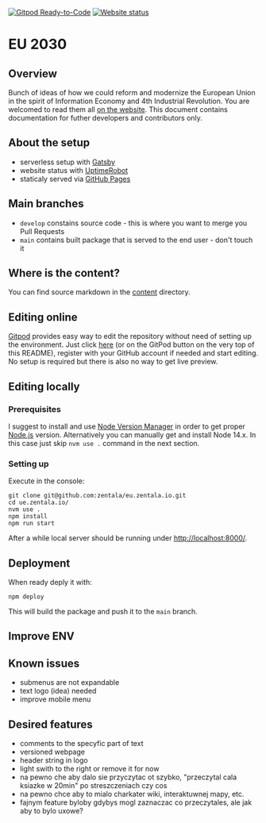 [![Gitpod Ready-to-Code](https://img.shields.io/badge/Gitpod-ready--to--code-blue?logo=gitpod)](https://gitpod.io/#https://github.com/zentala/eu.zentala.io) [![Website status](https://img.shields.io/uptimerobot/status/m787025974-4e422831aded279b03c05d57?logo=statuspage)](https://stats.uptimerobot.com/rB392tAOkQ)

# EU 2030
## Overview
Bunch of ideas of how we could reform and modernize the European Union in the spirit of Information Economy and 4th Industrial Revolution. You are welcomed to read them all [on the website](https://ue.zentala.io/). This document contains documentation for futher developers and contributors only.

## About the setup
* serverless setup with [Gatsby](https://www.gatsbyjs.org)
* website status with [UptimeRobot](https://uptimerobot.com/)
* staticaly served via [GitHub Pages](https://pages.github.com/)

## Main branches
* `develop` constains source code - this is where you want to merge you Pull Requests
* `main` contains built package that is served to the end user - don't touch it

## Where is the content?
You can find source markdown in the [content](content/) directory.
## Editing online
[Gitpod](https://gitpod.io/) provides easy way to edit the repository without need of setting up the environment. Just click [here](https://gitpod.io/#https://github.com/zentala/eu.zentala.io) (or on the GitPod button on the very top of this README), register with your GitHub account if needed and start editing. No setup is required but there is also no way to get live preview.
## Editing locally
### Prerequisites
I suggest to install and use [Node Version Manager](https://github.com/nvm-sh/nvm) in order to get proper [Node.js](https://nodejs.org/en/) version. Alternatively you can manually get and install Node 14.x. In this case just skip `nvm use .` command in the next section.

### Setting up
Execute in the console:
``` console
git clone git@github.com:zentala/eu.zentala.io.git
cd ue.zentala.io/
nvm use .
npm install
npm run start
```

After a while local server should be running under [http://localhost:8000/](http://localhost:8000/).

## Deployment
When ready deply it with:
``` console
npm deploy
```

This will build the package and push it to the `main` branch.

## Improve ENV

## Known issues
* submenus are not expandable
* text logo (idea) needed
* improve mobile menu

## Desired features
* comments to the specyfic part of text
* versioned webpage
* header string in logo
* light swith to the right or remove it for now
* na pewno che aby dalo sie przyczytac ot szybko, "przeczytal cala ksiazke w 20min" po streszczeniach czy cos
* na pewno chce aby to mialo charkater wiki, interaktuwnej mapy, etc.
* fajnym feature byloby gdybys mogl zaznaczac co przeczytales, ale jak aby to bylo uxowe?
